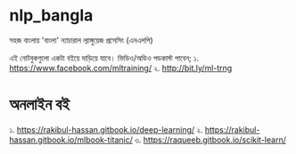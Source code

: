 # nlp_bangla
সহজ বাংলায় 'বাংলা' ন্যাচারাল ল্যাঙ্গুয়েজ প্রসেসিং (এনএলপি)

এই নোটবুকগুলো একটা বইয়ে দাড়িয়ে যাবে। ভিডিও/অডিও পডকাস্ট পাবেন; 
১. https://www.facebook.com/mltraining/ 
২. http://bit.ly/ml-trng 

# অনলাইন বই
১. https://rakibul-hassan.gitbook.io/deep-learning/
২. https://rakibul-hassan.gitbook.io/mlbook-titanic/
৩. https://raqueeb.gitbook.io/scikit-learn/
